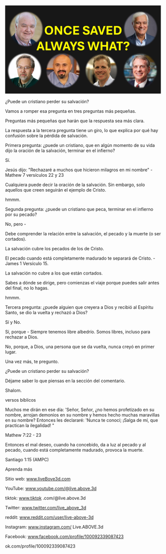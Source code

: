 ![Video cover image](../cover.jpg "cover photo")

¿Puede un cristiano perder su salvación?

Vamos a romper esa pregunta en tres preguntas más pequeñas.

Preguntas más pequeñas que harán que la respuesta sea más clara.

La respuesta a la tercera pregunta tiene un giro, lo que explica por qué hay confusión sobre la pérdida de salvación.

Primera pregunta: ¿puede un cristiano, que en algún momento de su vida dijo la oración de la salvación, terminar en el infierno?

Sí.

Jesús dijo: "Rechazaré a muchos que hicieron milagros en mi nombre" - Mathew 7 versículos 22 y 23

Cualquiera puede decir la oración de la salvación. Sin embargo, solo aquellos que creen seguirán el ejemplo de Cristo.

hmmm.

Segunda pregunta: ¿puede un cristiano que peca, terminar en el infierno por su pecado?

No, pero -

Debe comprender la relación entre la salvación, el pecado y la muerte (o ser cortados).

La salvación cubre los pecados de los de Cristo.

El pecado cuando está completamente madurado te separará de Cristo. - James 1 Versículo 15.

La salvación no cubre a los que están cortados.

Sabes a dónde se dirige, pero comienzas el viaje porque puedes salir antes del final, no lo hagas.

hmmm.

Tercera pregunta: ¿puede alguien que creyera a Dios y recibió al Espíritu Santo, se dio la vuelta y rechazó a Dios?

Sí y No.

Sí, porque - Siempre tenemos libre albedrío. Somos libres, incluso para rechazar a Dios.

No, porque, a Dios, una persona que se da vuelta, nunca creyó en primer lugar.

Una vez más, te pregunto.

¿Puede un cristiano perder su salvación?

Déjame saber lo que piensas en la sección del comentario.

Shalom.


versos bíblicos

Muchos me dirán en ese día: 'Señor, Señor, ¿no hemos profetizado en su nombre, arrojan demonios en su nombre y hemos hecho muchas maravillas en su nombre? Entonces les declararé: 'Nunca te conocí; ¡Salga de mí, que practican la ilegalidad! "

Mathew 7:22 - 23

Entonces el mal deseo, cuando ha concebido, da a luz al pecado y al pecado, cuando está completamente madurado, provoca la muerte.

Santiago 1:15 (AMPC)

Aprenda más


Sitio web: www.liveBove3d.com

YouTube: www.youtube.com/@live.above.3d

tiktok: www.tiktok .com/@live.above.3d

Twitter: www.twitter.com/live_above_3d

reddit: www.reddit.com/user/live-above-3d

Instagram: www.instagram.com/ Live.ABOVE.3d

Facebook: www.facebook.com/profile/100092339087423

ok.com/profile/100092339087423




